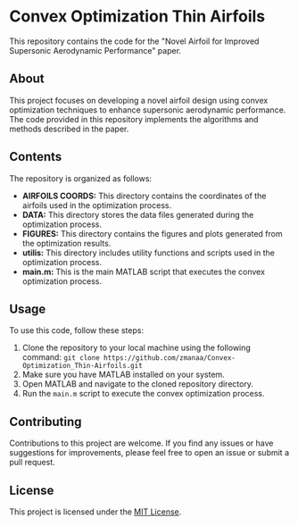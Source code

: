 # Convex Optimization Thin Airfoils

This repository contains the code for the "Novel Airfoil for Improved Supersonic Aerodynamic Performance" paper.

## About

This project focuses on developing a novel airfoil design using convex optimization techniques to enhance supersonic aerodynamic performance. The code provided in this repository implements the algorithms and methods described in the paper.

## Contents

The repository is organized as follows:

- **AIRFOILS COORDS:** This directory contains the coordinates of the airfoils used in the optimization process.
- **DATA:** This directory stores the data files generated during the optimization process.
- **FIGURES:** This directory contains the figures and plots generated from the optimization results.
- **utilis:** This directory includes utility functions and scripts used in the optimization process.
- **main.m:** This is the main MATLAB script that executes the convex optimization process.

## Usage

To use this code, follow these steps:

1. Clone the repository to your local machine using the following command:
   ```git clone https://github.com/zmanaa/Convex-Optimization_Thin-Airfoils.git```
2. Make sure you have MATLAB installed on your system.
3. Open MATLAB and navigate to the cloned repository directory.
4. Run the `main.m` script to execute the convex optimization process.

## Contributing

Contributions to this project are welcome. If you find any issues or have suggestions for improvements, please feel free to open an issue or submit a pull request.

## License

This project is licensed under the [MIT License](LICENSE).

